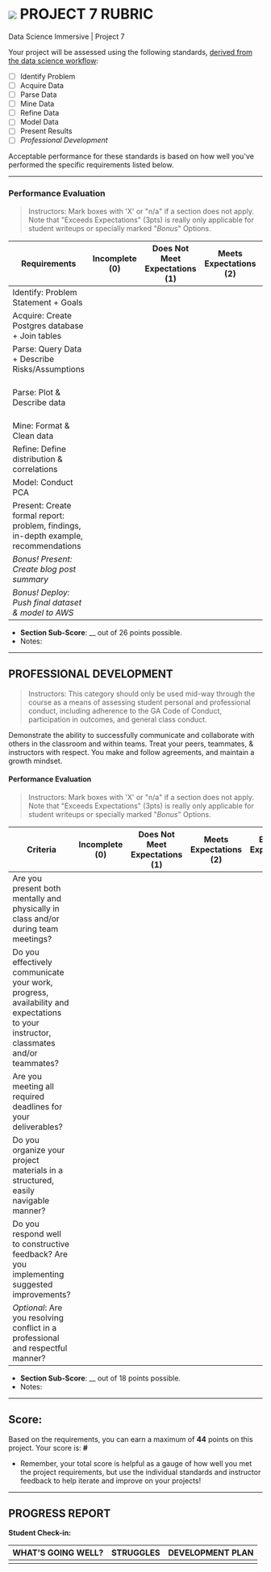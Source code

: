 # ![](https://ga-dash.s3.amazonaws.com/production/assets/logo-9f88ae6c9c3871690e33280fcf557f33.png) PROJECT 7 RUBRIC
Data Science Immersive | Project 7						

Your project will be assessed using the following standards, [derived from the data science workflow](../../../../resources/syllabus/DSI-workflow-v1.pdf):

- [ ] Identify Problem
- [ ] Acquire Data
- [ ] Parse Data
- [ ] Mine Data
- [ ] Refine Data		
- [ ] Model Data
- [ ] Present Results
- [ ] *Professional Development*

Acceptable performance for these standards is based on how well you've performed the specific requirements listed below.

---

### Performance Evaluation
> Instructors: Mark boxes with 'X' or "n/a" if a section does not apply. Note that "Exceeds Expectations" (3pts) is really only applicable for student writeups or specially marked "*Bonus*" Options.

| Requirements | Incomplete (0) | Does Not Meet Expectations (1) | Meets Expectations (2) | Exceeds Expectations (3) |
|---|---|---|---|---|
| Identify: Problem Statement + Goals | | | | |
| Acquire: Create Postgres database + Join tables  | | | | n/a |
| Parse: Query Data + Describe Risks/Assumptions  | | | | |
| Parse: Plot & Describe data  | | | | *Bonus: Include 3-dimensional graph* |
| Mine: Format & Clean data | | | | n/a |
| Refine: Define distribution & correlations | | | | n/a |
| Model: Conduct PCA  | | | | n/a |
| Present: Create formal report: problem, findings, in-depth example, recommendations | | | | |
| *Bonus! Present: Create blog post summary* | | | | |
| *Bonus! Deploy: Push final dataset & model to AWS* | | | | |

- **Section Sub-Score**: __ out of 26 points possible.
- Notes:

---

## PROFESSIONAL DEVELOPMENT
> Instructors: This category should only be used mid-way through the course as a means of assessing student personal and professional conduct, including adherence to the GA Code of Conduct, participation in outcomes, and general class conduct.

Demonstrate the ability to successfully communicate and collaborate with others in the classroom and within teams. Treat your peers, teammates, & instructors with respect. You make and follow agreements, and maintain a growth mindset.

#### Performance Evaluation
> Instructors: Mark boxes with 'X' or "n/a" if a section does not apply. Note that "Exceeds Expectations" (3pts) is really only applicable for student writeups or specially marked "*Bonus*" Options.

| Criteria | Incomplete (0) | Does Not Meet Expectations (1) | Meets Expectations (2) | Exceeds Expectations (3) |
|---|---|---|---|---|
| Are you present both mentally and physically in class and/or during team meetings? | | | | |
| Do you effectively communicate your work, progress, availability and expectations to your instructor, classmates and/or teammates? | | | | |
| Are you meeting all required deadlines for your deliverables? | | | | |
| Do you organize your project materials in a structured, easily navigable manner? | | | | |
| Do you respond well to constructive feedback? Are you implementing suggested improvements? | | | | |
| *Optional*: Are you resolving conflict in a professional and respectful manner? | | | | |

- **Section Sub-Score**: __ out of 18 points possible.
- Notes:

---

## Score:
Based on the requirements, you can earn a maximum of  **44**  points on this project. Your score is: **#**

- Remember, your total score is helpful as a gauge of how well you met the project requirements, but use the individual standards and instructor feedback to help iterate and improve on your projects!

---

## PROGRESS REPORT
**Student Check-in:**

|WHAT’S GOING WELL?|STRUGGLES|DEVELOPMENT PLAN|
|---|---|---|
| | | |
